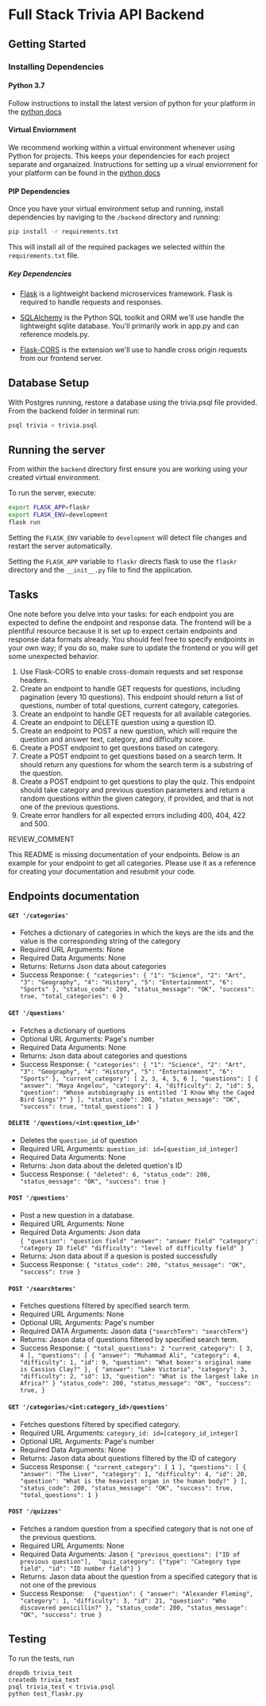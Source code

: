 # Full Stack Trivia API Backend

## Getting Started

### Installing Dependencies

#### Python 3.7

Follow instructions to install the latest version of python for your platform in the [python docs](https://docs.python.org/3/using/unix.html#getting-and-installing-the-latest-version-of-python)

#### Virtual Enviornment

We recommend working within a virtual environment whenever using Python for projects. This keeps your dependencies for each project separate and organaized. Instructions for setting up a virual enviornment for your platform can be found in the [python docs](https://packaging.python.org/guides/installing-using-pip-and-virtual-environments/)

#### PIP Dependencies

Once you have your virtual environment setup and running, install dependencies by naviging to the `/backend` directory and running:

```bash
pip install -r requirements.txt
```

This will install all of the required packages we selected within the `requirements.txt` file.

##### Key Dependencies

- [Flask](http://flask.pocoo.org/)  is a lightweight backend microservices framework. Flask is required to handle requests and responses.

- [SQLAlchemy](https://www.sqlalchemy.org/) is the Python SQL toolkit and ORM we'll use handle the lightweight sqlite database. You'll primarily work in app.py and can reference models.py. 

- [Flask-CORS](https://flask-cors.readthedocs.io/en/latest/#) is the extension we'll use to handle cross origin requests from our frontend server. 

## Database Setup
With Postgres running, restore a database using the trivia.psql file provided. From the backend folder in terminal run:
```bash
psql trivia < trivia.psql
```

## Running the server

From within the `backend` directory first ensure you are working using your created virtual environment.

To run the server, execute:

```bash
export FLASK_APP=flaskr
export FLASK_ENV=development
flask run
```

Setting the `FLASK_ENV` variable to `development` will detect file changes and restart the server automatically.

Setting the `FLASK_APP` variable to `flaskr` directs flask to use the `flaskr` directory and the `__init__.py` file to find the application. 

## Tasks

One note before you delve into your tasks: for each endpoint you are expected to define the endpoint and response data. The frontend will be a plentiful resource because it is set up to expect certain endpoints and response data formats already. You should feel free to specify endpoints in your own way; if you do so, make sure to update the frontend or you will get some unexpected behavior. 

1. Use Flask-CORS to enable cross-domain requests and set response headers. 
2. Create an endpoint to handle GET requests for questions, including pagination (every 10 questions). This endpoint should return a list of questions, number of total questions, current category, categories. 
3. Create an endpoint to handle GET requests for all available categories. 
4. Create an endpoint to DELETE question using a question ID. 
5. Create an endpoint to POST a new question, which will require the question and answer text, category, and difficulty score. 
6. Create a POST endpoint to get questions based on category. 
7. Create a POST endpoint to get questions based on a search term. It should return any questions for whom the search term is a substring of the question. 
8. Create a POST endpoint to get questions to play the quiz. This endpoint should take category and previous question parameters and return a random questions within the given category, if provided, and that is not one of the previous questions. 
9. Create error handlers for all expected errors including 400, 404, 422 and 500. 

REVIEW_COMMENT

This README is missing documentation of your endpoints. Below is an example for your endpoint to get all categories. Please use it as a reference for creating your documentation and resubmit your code. 

## Endpoints documentation

#### `GET '/categories'`
- Fetches a dictionary of categories in which the keys are the ids and the value is the corresponding string of the category
- Required URL Arguments: None
- Required Data Arguments: None
- Returns: Returns Json data about categories 
- Success Response:
                    ```
                        {
                        "categories": {
                        "1": "Science",
                        "2": "Art",
                        "3": "Geography",
                        "4": "History",
                        "5": "Entertainment",
                        "6": "Sports"
                        },
                        "status_code": 200,
                        "status_message": "OK",
                        "success": true,
                        "total_categories": 6
                        }
                    ```

#### `GET '/questions'`
- Fetches a dictionary of quetions
- Optional URL Arguments: Page's number
- Required Data Arguments: None
- Returns: Json data about categories and questions
- Success Response:
                    ```
                        {
                        "categories": {
                        "1": "Science",
                        "2": "Art",
                        "3": "Geography",
                        "4": "History",
                        "5": "Entertainment",
                        "6": "Sports"
                        },
                        "current_category": [
                            2,
                            3,
                            4,
                            5,
                            6
                        ],
                        "questions": [
                            {
                            "answer": "Maya Angelou",
                            "category": 4,
                            "difficulty": 2,
                            "id": 5,
                            "question": "Whose autobiography is entitled 'I Know Why the Caged Bird Sings'?"
                            }
                        ],
                        "status_code": 200,
                        "status_message": "OK",
                        "success": true,
                        "total_questions": 1
                        }
                    ```

#### `DELETE '/questions/<int:question_id>'`
- Deletes the `question_id` of question 
- Required URL Arguments: `question_id: id=[question_id_integer]` 
- Required Data Arguments: None
- Returns: Json data about the deleted quetion's ID 
- Success Response:
                    ```
                    {
                    "deleted": 6,
                    "status_code": 200,
                    "status_message": "OK",
                    "success": true
                    }
                    ```

#### `POST '/questions'`
- Post a new question in a database.
- Required URL Arguments: None 
- Required Data Arguments:  Json data                
                            ```
                            {
                            "question": "question field"
                            "answer": "answer field"
                            "category": "category ID field"
                            "difficulty": "level of difficulty field"
                            }
                            ```
- Returns: Json data about if a quesion is posted successfully 
- Success Response:
                    ```
                    {
                    "status_code": 200,
                    "status_message": "OK",
                    "success": true
                    }
                    ```

#### `POST '/searchterms'`
- Fetches questions filtered by specified search term.
- Required URL Arguments: None
- Optional URL Arguments: Page's number
- Required DATA Arguments:  Jason data `{"searchTerm": "searchTerm"}`
- Returns: Jason data of questions filtered by specified search term.
- Success Response:
                    ```
                    {
                    "total_questions": 2
                    "current_category": [
                        3,
                        4
                    ],
                    "questions": [
                        {
                        "answer": "Muhammad Ali",
                        "category": 4,
                        "difficulty": 1,
                        "id": 9,
                        "question": "What boxer's original name is Cassius Clay?"
                        },
                        {
                        "answer": "Lake Victoria",
                        "category": 3,
                        "difficulty": 2,
                        "id": 13,
                        "question": "What is the largest lake in Africa?"
                        }
                    "status_code": 200,
                    "status_message": "OK",
                    "success": true,
                    }
                    ```
#### `GET '/categories/<int:category_id>/questions'`
- Fetches questions filtered by specified category.
- Required URL Arguments: `category_id: id=[category_id_integer]`
- Optional URL Arguments: Page's number
- Required Data Arguments: None
- Returns: Jason data about questions filtered by the ID of category
- Success Response:
                    ```
                    {
                    "current_category": [
                        1
                    ],
                    "questions": [
                        {
                        "answer": "The Liver",
                        "category": 1,
                        "difficulty": 4,
                        "id": 20,
                        "question": "What is the heaviest organ in the human body?"
                        }
                    ],
                    "status_code": 200,
                    "status_message": "OK",
                    "success": true,
                    "total_questions": 1
                    }
                    ```

#### `POST '/quizzes'`
- Fetches a random question from a specified category that is not one of the previous questions.
- Required URL Arguments: None
- Required Data Arguments: Jason
                          ```
                            {
                              "previous_questions": ["ID of previous question"], 
                              "quiz_category": {"type": "Category type field", "id": "ID number field"}
                              }
                          ```
- Returns: Jason data about the question from a specified category that is not one of the    previous 
- Success Response:
                    ```  
                    {"question": {
                        "answer": "Alexander Fleming",
                        "category": 1,
                        "difficulty": 3,
                        "id": 21,
                        "question": "Who discovered penicillin?"
                    },
                    "status_code": 200,
                    "status_message": "OK",
                    "success": true
                    }
                    ```

## Testing
To run the tests, run
```
dropdb trivia_test
createdb trivia_test
psql trivia_test < trivia.psql
python test_flaskr.py
```